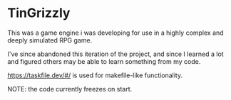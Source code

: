 # TinGrizzly

This was a game engine i was developing for use in a highly complex and deeply simulated RPG game. 

I've since abandoned this iteration of the project, and since I learned a lot and figured others may be able to learn something from my code.

https://taskfile.dev/#/ is used for makefile-like functionality. 

NOTE: the code currently freezes on start.
